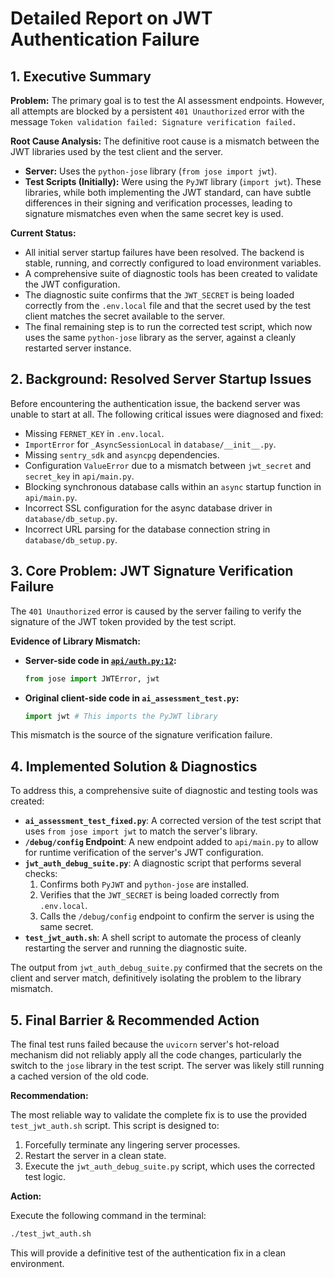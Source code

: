 # Detailed Report on JWT Authentication Failure

## 1. Executive Summary

**Problem:** The primary goal is to test the AI assessment endpoints. However, all attempts are blocked by a persistent `401 Unauthorized` error with the message `Token validation failed: Signature verification failed.`

**Root Cause Analysis:** The definitive root cause is a mismatch between the JWT libraries used by the test client and the server.

- **Server:** Uses the `python-jose` library (`from jose import jwt`).
- **Test Scripts (Initially):** Were using the `PyJWT` library (`import jwt`).
  These libraries, while both implementing the JWT standard, can have subtle differences in their signing and verification processes, leading to signature mismatches even when the same secret key is used.

**Current Status:**

- All initial server startup failures have been resolved. The backend is stable, running, and correctly configured to load environment variables.
- A comprehensive suite of diagnostic tools has been created to validate the JWT configuration.
- The diagnostic suite confirms that the `JWT_SECRET` is being loaded correctly from the `.env.local` file and that the secret used by the test client matches the secret available to the server.
- The final remaining step is to run the corrected test script, which now uses the same `python-jose` library as the server, against a cleanly restarted server instance.

## 2. Background: Resolved Server Startup Issues

Before encountering the authentication issue, the backend server was unable to start at all. The following critical issues were diagnosed and fixed:

- Missing `FERNET_KEY` in `.env.local`.
- `ImportError` for `_AsyncSessionLocal` in `database/__init__.py`.
- Missing `sentry_sdk` and `asyncpg` dependencies.
- Configuration `ValueError` due to a mismatch between `jwt_secret` and `secret_key` in `api/main.py`.
- Blocking synchronous database calls within an `async` startup function in `api/main.py`.
- Incorrect SSL configuration for the async database driver in `database/db_setup.py`.
- Incorrect URL parsing for the database connection string in `database/db_setup.py`.

## 3. Core Problem: JWT Signature Verification Failure

The `401 Unauthorized` error is caused by the server failing to verify the signature of the JWT token provided by the test script.

**Evidence of Library Mismatch:**

- **Server-side code in [`api/auth.py:12`](api/auth.py:12):**

  ```python
  from jose import JWTError, jwt
  ```

- **Original client-side code in `ai_assessment_test.py`:**
  ```python
  import jwt # This imports the PyJWT library
  ```

This mismatch is the source of the signature verification failure.

## 4. Implemented Solution & Diagnostics

To address this, a comprehensive suite of diagnostic and testing tools was created:

- **`ai_assessment_test_fixed.py`**: A corrected version of the test script that uses `from jose import jwt` to match the server's library.
- **`/debug/config` Endpoint**: A new endpoint added to `api/main.py` to allow for runtime verification of the server's JWT configuration.
- **`jwt_auth_debug_suite.py`**: A diagnostic script that performs several checks:
  1.  Confirms both `PyJWT` and `python-jose` are installed.
  2.  Verifies that the `JWT_SECRET` is being loaded correctly from `.env.local`.
  3.  Calls the `/debug/config` endpoint to confirm the server is using the same secret.
- **`test_jwt_auth.sh`**: A shell script to automate the process of cleanly restarting the server and running the diagnostic suite.

The output from `jwt_auth_debug_suite.py` confirmed that the secrets on the client and server match, definitively isolating the problem to the library mismatch.

## 5. Final Barrier & Recommended Action

The final test runs failed because the `uvicorn` server's hot-reload mechanism did not reliably apply all the code changes, particularly the switch to the `jose` library in the test script. The server was likely still running a cached version of the old code.

**Recommendation:**

The most reliable way to validate the complete fix is to use the provided `test_jwt_auth.sh` script. This script is designed to:

1.  Forcefully terminate any lingering server processes.
2.  Restart the server in a clean state.
3.  Execute the `jwt_auth_debug_suite.py` script, which uses the corrected test logic.

**Action:**

Execute the following command in the terminal:

```bash
./test_jwt_auth.sh
```

This will provide a definitive test of the authentication fix in a clean environment.
